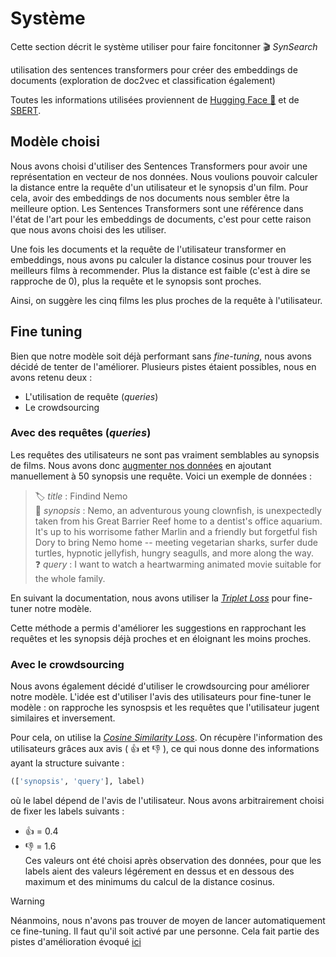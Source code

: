 # Système 

Cette section décrit le système utiliser pour faire foncitonner :clapper: *SynSearch*

utilisation des sentences transformers pour créer des embeddings de documents (exploration de doc2vec et classification également)

Toutes les informations utilisées proviennent de [Hugging Face :hugs:](https://huggingface.co/) et de [SBERT](https://www.sbert.net/index.html).

## Modèle choisi 

Nous avons choisi d'utiliser des Sentences Transformers pour avoir une représentation en vecteur de nos données. Nous voulions pouvoir calculer la distance entre la requête d'un utilisateur et le synopsis d'un film. Pour cela, avoir des embeddings de nos documents nous sembler être la meilleure option. Les Sentences Transformers sont une référence dans l'état de l'art pour les embeddings de documents, c'est pour cette raison que nous avons choisi des les utiliser. 

Une fois les documents et la requête de l'utilisateur transformer en embeddings, nous avons pu calculer la distance cosinus pour trouver les meilleurs films à recommender. Plus la distance est faible (c'est à dire se rapproche de 0), plus la requête et le synopsis sont proches. 

Ainsi, on suggère les cinq films les plus proches de la requête à l'utilisateur. 

## Fine tuning 

Bien que notre modèle soit déjà performant sans *fine-tuning*, nous avons décidé de tenter de l'améliorer. Plusieurs pistes étaient possibles, nous en avons retenu deux :

- L'utilisation de requête (*queries*) 
- Le crowdsourcing

### Avec des requêtes (*queries*)

Les requêtes des utilisateurs ne sont pas vraiment semblables au synopsis de films. Nous avons donc [augmenter nos données](data.md#augmentation-des-données) en ajoutant manuellement à 50 synopsis une requête. Voici un exemple de données :

>
> :label: *title* : Findind Nemo <br>
> :page_facing_up: *synopsis* : Nemo, an adventurous young clownfish, is unexpectedly taken from his Great Barrier Reef home to a dentist's office aquarium. It's up to his worrisome father Marlin and a friendly but forgetful fish Dory to bring Nemo home -- meeting vegetarian sharks, surfer dude turtles, hypnotic jellyfish, hungry seagulls, and more along the way. <br>
>:question: *query* : I want to watch a heartwarming animated movie suitable for the whole family.


En suivant la documentation, nous avons utiliser la [*Triplet Loss*](https://www.sbert.net/docs/package_reference/losses.html#tripletloss) pour fine-tuner notre modèle. 

Cette méthode a permis d'améliorer les suggestions en rapprochant les requêtes et les synopsis déjà proches et en éloignant les moins proches. 


### Avec le crowdsourcing 

Nous avons également décidé d'utiliser le crowdsourcing pour améliorer notre modèle. L'idée est d'utiliser l'avis des utilisateurs pour fine-tuner le modèle : on rapproche les synospsis et les requêtes que l'utilisateur jugent similaires et inversement. 

Pour cela, on utilise la [*Cosine Similarity Loss*](https://www.sbert.net/docs/package_reference/losses.html#cosinesimilarityloss). 
On récupère l'information des utilisateurs grâces aux avis ( :+1: et :-1: ), ce qui nous donne des informations ayant la structure suivante : 

```python
(['synopsis', 'query'], label)
```

où le label dépend de l'avis de l'utilisateur. Nous avons arbitrairement choisi de fixer les labels suivants : 
- :+1: = 0.4
- :-1: = 1.6 <br>
Ces valeurs ont été choisi après observation des données, pour que les labels aient des valeurs légérement en dessus et en dessous des maximum et des minimums du calcul de la distance cosinus. 

>[!Warning]
> Néanmoins, nous n'avons pas trouver de moyen de lancer automatiquement ce fine-tuning. Il faut qu'il soit activé par une personne. Cela fait partie des pistes d'amélioration évoqué [ici](methodologie.md#et-après)

